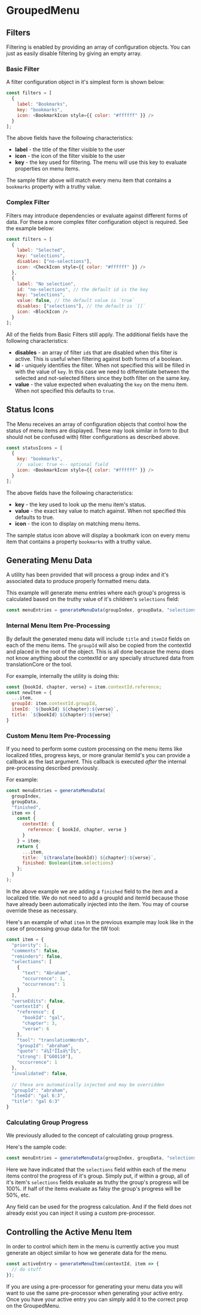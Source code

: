 # GroupedMenu

## Filters

Filtering is enabled by providing an array of configuration objects.
You can just as easily disable filtering by giving an empty array.

### Basic Filter

A filter configuration object in it's simplest form is shown below:

```js
const filters = [
  {
    label: "Bookmarks",
    key: "bookmarks",
    icon: <BookmarkIcon style={{ color: "#ffffff" }} />
  }
];
```

The above fields have the following characteristics:

- **label** - the title of the filter visible to the user
- **icon** - the icon of the filter visible to the user
- **key** - the key used for filtering. The menu will use this key to evaluate properties on menu items.

The sample filter above will match every menu item that contains a `bookmarks` property with a truthy value.

### Complex Filter

Filters may introduce dependencies or evaluate against different forms of data.
For these a more complex filter configuration object is required.
See the example below:

```js
const filters = [
  {
    label: "Selected",
    key: "selections",
    disables: ["no-selections"],
    icon: <CheckIcon style={{ color: "#ffffff" }} />
  },
  {
    label: "No selection",
    id: "no-selections", // the default id is the key
    key: "selections",
    value: false, // the default value is `true`
    disables: ["selections"], // the default is `[]`
    icon: <BlockIcon />
  }
];
```

All of the fields from Basic Filters still apply.
The additional fields have the following characteristics:

- **disables** - an array of filter `id`s that are disabled when this filter is active. This is useful when filtering against both forms of a boolean.
- **id** - uniquely identifies the filter. When not specified this will be filled in with the value of `key`. In this case we need to differentiate between the selected and not-selected filters since they both filter on the same key.
- **value** - the value expected when evaluating the `key` on the menu item. When not specified this defaults to `true`.

## Status Icons

The Menu receives an array of configuration objects that control how the status of menu items are displayed.
These may look similar in form to (but should not be confused with) filter configurations as described above.

```js
const statusIcons = [
  {
    key: "bookmarks",
    //  value: true <-- optional field
    icon: <BookmarkIcon style={{ color: "#ffffff" }} />
  }
];
```

The above fields have the following characteristics:

- **key** - the key used to look up the menu item's status.
- **value** - the exact key value to match against. When not specified this defaults to true.
- **icon** - the icon to display on matching menu items.

The sample status icon above will display a bookmark icon on every menu item that contains a property `bookmarks` with a truthy value.

## Generating Menu Data

A utility has been provided that will process a group index and it's associated data to produce properly formatted menu data.

This example will generate menu entries where each group's progress is calculated based on the truthy value of it's children's `selections` field:

```js
const menuEntries = generateMenuData(groupIndex, groupData, "selections");
```

### Internal Menu Item Pre-Processing

By default the generated menu data will include `title` and `itemId` fields on each of the menu items.
The `groupId` will also be copied from the contextId and placed in the root of the object.
This is all done because the menu does not know anything about the contextId or any specially structured data
from translationCore or the tool.

For example, internally the utility is doing this:
```js
const {bookId, chapter, verse} = item.contextId.reference;
const newItem = {
  ...item,
  groupId: item.contextId.groupId,
  itemId: `${bookId} ${chapter}:${verse}`,
  title: `${bookId} ${chapter}:${verse}`
}
```

### Custom Menu Item Pre-Processing

If you need to perform some custom processing on the menu items like localized titles, progress keys, or more granular itemId's
you can provide a callback as the last argument. This callback is executed _after_ the internal pre-processing described previously.

For example:
```js
const menuEntries = generateMenuData(
  groupIndex,
  groupData,
  "finished",
  item => {
    const {
      contextId: {
        reference: { bookId, chapter, verse }
      }
    } = item;
    return {
      ...item,
      title: `${translate(bookId)} ${chapter}:${verse}`,
      finished: Boolean(item.selections)
    };
  }
);
```

In the above example we are adding a `finished` field to the item and a localized title.
We do not need to add a groupId and itemId because those have already been 
automatically injected into the item. You may of course override these as necessary.

Here's an example of what `item` in the previous example may look like in the case of processing group data for the tW tool:

```js
const item = {
  "priority": 1,
  "comments": false,
  "reminders": false,
  "selections": [
    {
      "text": "Abraham",
      "occurrence": 1,
      "occurrences": 1
    }
  ],
  "verseEdits": false,
  "contextId": {
    "reference": {
      "bookId": "gal",
      "chapter": 3,
      "verse": 6
    },
    "tool": "translationWords",
    "groupId": "abraham",
    "quote": "á¼Î²ÏÎ±á½°Î¼",
    "strong": ["G00110"],
    "occurrence": 1
  },
  "invalidated": false,
  
  // these are automatically injected and may be overridden
  "groupId": "abraham",
  "itemId": "gal 6:3",
  "title": "gal 6:3"
}
```

### Calculating Group Progress

We previously alluded to the concept of calculating group progress.

Here's the sample code:

```js
const menuEntries = generateMenuData(groupIndex, groupData, "selections");
```

Here we have indicated that the `selections` field within each of the menu items
control the progress of it's group.
Simply put, if within a group, all of it's item's `selections` fields evaluate as truthy
the group's progress will be 100%. If half of the items evaluate as falsy the group's
progress will be 50%, etc.

Any field can be used for the progress calculation.
And if the field does not already exist you can inject it using a custom pre-processor.

## Controlling the Active Menu Item

In order to control which item in the menu is currently active you must generate an object
similar to how we generate data for the menu.

```js
const activeEntry = generateMenuItem(contextId, item => {
  // do stuff
});
```

If you are using a pre-processor for generating your menu data you will want to use the same
pre-processor when generating your active entry.
Once you have your active entry you can simply add it to the correct prop on the GroupedMenu.
